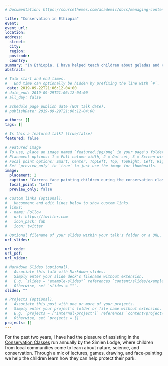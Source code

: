 ```yaml
---
# Documentation: https://sourcethemes.com/academic/docs/managing-content/

title: "Conservation in Ethiopia"
event:
event_url:
location:
address:
  street:
  city:
  region:
  postcode:
  country:
summary: "In Ethiopia, I have helped teach children about geladas and conservation at the annual Conservation Classes run by the Simien Lodge"
abstract:

# Talk start and end times.
#   End time can optionally be hidden by prefixing the line with `#`.
 date: 2019-09-22T21:06:12-04:00
# date_end: 2019-09-29T21:06:12-04:00
# all_day: false

# Schedule page publish date (NOT talk date).
# publishDate: 2019-09-29T21:06:12-04:00

authors: []
tags: []

# Is this a featured talk? (true/false)
featured: false

# Featured image
# To use, place an image named `featured.jpg/png` in your page's folder.
# Placement options: 1 = Full column width, 2 = Out-set, 3 = Screen-width
# Focal point options: Smart, Center, TopLeft, Top, TopRight, Left, Right, BottomLeft, Bottom, BottomRight
# Set `preview_only` to `true` to just use the image for thumbnails.
image:
  placement: 2
  caption: "Carrera face painting children during the conservation classes at the Simien Lodge, February 2019"
  focal_point: "Left"
  preview_only: false

# Custom links (optional).
#   Uncomment and edit lines below to show custom links.
# links:
# - name: Follow
#   url: https://twitter.com
#   icon_pack: fab
#   icon: twitter

# Optional filename of your slides within your talk's folder or a URL.
url_slides:

url_code:
url_pdf:
url_video:

# Markdown Slides (optional).
#   Associate this talk with Markdown slides.
#   Simply enter your slide deck's filename without extension.
#   E.g. `slides = "example-slides"` references `content/slides/example-slides.md`.
#   Otherwise, set `slides = ""`.
slides: ""

# Projects (optional).
#   Associate this post with one or more of your projects.
#   Simply enter your project's folder or file name without extension.
#   E.g. `projects = ["internal-project"]` references `content/project/deep-learning/index.md`.
#   Otherwise, set `projects = []`.
projects: []
---
```


For the past two years, I have had the pleasure of assisting in the <a href="http://www.simiens.com/index.php/videos/details/conservation-classes-at-simien-lodge" target="_blank">Conservation Classes</a> run annually by the Simien Lodge, where children from local communities come to learn about nature, science, and conservation. Through a mix of lectures, games, drawing, and face-painting we help the children learn how they can help protect their park.
